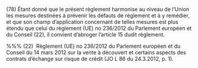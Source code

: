 (78) Étant donné que le présent règlement harmonise au niveau de l’Union les mesures destinées à prévenir les défauts de règlement et à y remédier, et que son champ d’application concernant de telles mesures est plus étendu que celui du règlement (UE) no 236/2012 du Parlement européen et du Conseil (22), il convient d’abroger l’article 15 dudit règlement.

%%% (22)  Règlement (UE) no 236/2012 du Parlement européen et du Conseil du 14 mars 2012 sur la vente à découvert et certains aspects des contrats d’échange sur risque de crédit (JO L 86 du 24.3.2012, p. 1).